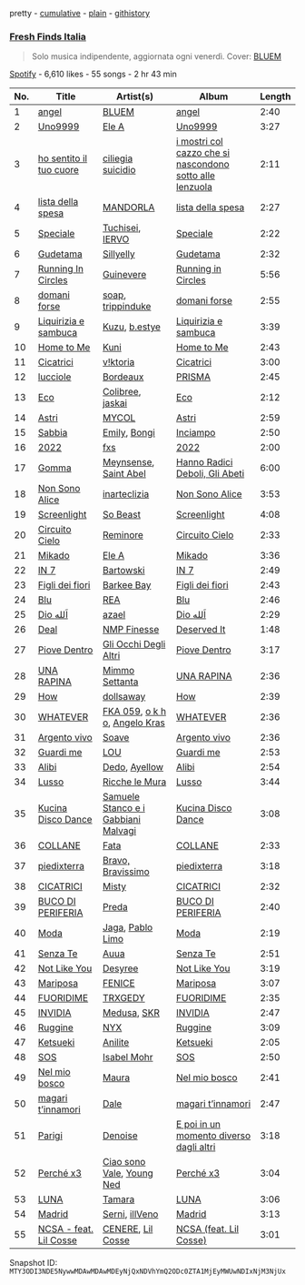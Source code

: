 pretty - [cumulative](/playlists/cumulative/37i9dQZF1DX0KBgD4Jf5tY.md) - [plain](/playlists/plain/37i9dQZF1DX0KBgD4Jf5tY) - [githistory](https://github.githistory.xyz/mackorone/spotify-playlist-archive/blob/main/playlists/plain/37i9dQZF1DX0KBgD4Jf5tY)

### [Fresh Finds Italia](https://open.spotify.com/playlist/37i9dQZF1DX0KBgD4Jf5tY)

> Solo musica indipendente, aggiornata ogni venerdì\. Cover: <a href="spotify:artist:1eFOTBAGM0w0SH7jnTYSd1">BLUEM</a>

[Spotify](https://open.spotify.com/user/spotify) - 6,610 likes - 55 songs - 2 hr 43 min

| No. | Title | Artist(s) | Album | Length |
|---|---|---|---|---|
| 1 | [angel](https://open.spotify.com/track/0jK25IYVG47z4AvI3eFszG) | [BLUEM](https://open.spotify.com/artist/1eFOTBAGM0w0SH7jnTYSd1) | [angel](https://open.spotify.com/album/331kZ16GMDNhCGyex5RMgA) | 2:40 |
| 2 | [Uno9999](https://open.spotify.com/track/59KsUaIA6LKg1CCAmkhYOX) | [Ele A](https://open.spotify.com/artist/2p8QkcgkfvIcUTpudqcqRM) | [Uno9999](https://open.spotify.com/album/028OsY71ny6lzw0Tuq8ILS) | 3:27 |
| 3 | [ho sentito il tuo cuore](https://open.spotify.com/track/4TdtIFAJvvn7Hrg1DHkier) | [ciliegia suicidio](https://open.spotify.com/artist/4SEMUz1c0Z8kEc9E9NbnS3) | [i mostri col cazzo che si nascondono sotto alle lenzuola](https://open.spotify.com/album/7LCf7e9ejfOnOqAE7oFSvJ) | 2:11 |
| 4 | [lista della spesa](https://open.spotify.com/track/5ADFwfscvU7UTZpFWGZK7s) | [MANDORLA](https://open.spotify.com/artist/2uqOHBl4qhPz787NIOXg2I) | [lista della spesa](https://open.spotify.com/album/3fpUK0tRaTHnu07ehCmujB) | 2:27 |
| 5 | [Speciale](https://open.spotify.com/track/0MZXCITzDTUqYTb9peZ3JB) | [Tuchisei](https://open.spotify.com/artist/3h4ILu2xVU2FQTS50u1mo3), [IERVO](https://open.spotify.com/artist/7vARtoeknQjSBpF15OsNvP) | [Speciale](https://open.spotify.com/album/0G52yU8O0qGKKvNroaVSn8) | 2:22 |
| 6 | [Gudetama](https://open.spotify.com/track/0iFJwTfWZ1pne0aFudyizv) | [Sillyelly](https://open.spotify.com/artist/1rWg0CyGoCsRYYtpj5NC5P) | [Gudetama](https://open.spotify.com/album/4It00RaKRufQ6XS7flUJZD) | 2:32 |
| 7 | [Running In Circles](https://open.spotify.com/track/3eE4zRkF25y8Toq5NfjDja) | [Guinevere](https://open.spotify.com/artist/0SdOBSTmq4qpS3Qxb6NvDn) | [Running in Circles](https://open.spotify.com/album/7IpMkLAG29hyfMl3V0i0GP) | 5:56 |
| 8 | [domani forse](https://open.spotify.com/track/1ZiyjOW4xOyvuJ61M2aRFY) | [soap](https://open.spotify.com/artist/1HHQ5Lz44duNiQmpzKU0jd), [trippinduke](https://open.spotify.com/artist/6uJgIYT8rNd8AGFDGiyBDK) | [domani forse](https://open.spotify.com/album/0RvDBMdtb1FgwEMWoOG0w0) | 2:55 |
| 9 | [Liquirizia e sambuca](https://open.spotify.com/track/67aS4mhULmfHeaHwrjtvGX) | [Kuzu](https://open.spotify.com/artist/5uhwzozeBApn2zTs4FzDJW), [b.estye](https://open.spotify.com/artist/2YaXROXiWeqPA4fG5od6bU) | [Liquirizia e sambuca](https://open.spotify.com/album/5G6ankZ3aH7v3gPkXlMB0y) | 3:39 |
| 10 | [Home to Me](https://open.spotify.com/track/1WY8mEupCbjNIZp4q3jmhk) | [Kuni](https://open.spotify.com/artist/3NRwU9dSKi9QKRDnsQI9pG) | [Home to Me](https://open.spotify.com/album/1oXsApyn1b19ACBW7NkY11) | 2:43 |
| 11 | [Cicatrici](https://open.spotify.com/track/1i96SWXRNE5pTkyfkCeR0w) | [v!ktoria](https://open.spotify.com/artist/0YlDxvKNqn0DrXOYKdXkNu) | [Cicatrici](https://open.spotify.com/album/1Ql5u8c69pjlsX3HdOvIDH) | 3:00 |
| 12 | [lucciole](https://open.spotify.com/track/02Mbc3Phko6FVqCQCRlglb) | [Bordeaux](https://open.spotify.com/artist/64IcDilEU6X8Caozoixn0V) | [PRISMA](https://open.spotify.com/album/2Iq8SZgrLrNAS8YEcbwhXw) | 2:45 |
| 13 | [Eco](https://open.spotify.com/track/1snyxR8omw64BLYpPl7vJw) | [Colibree](https://open.spotify.com/artist/7s961XmA8A69tQ3UQRD6sk), [jaskai](https://open.spotify.com/artist/4fvNwDgmIhraVYRYHXF7Yz) | [Eco](https://open.spotify.com/album/4UnUAWSTuVu53GvIFVsktV) | 2:12 |
| 14 | [Astri](https://open.spotify.com/track/5MsS8cB8oV3MkcwGM4UWcu) | [MYCOL](https://open.spotify.com/artist/60Eg7SXDxi4NV8SVv0XWD2) | [Astri](https://open.spotify.com/album/1bAdl6NL3FXiAYZ4flY7uJ) | 2:59 |
| 15 | [Sabbia](https://open.spotify.com/track/5IdOZxQkxd1imOkBv4ih8p) | [Emily](https://open.spotify.com/artist/0RrJkAKe89C2DUyuSYQOvV), [Bongi](https://open.spotify.com/artist/3ehxbQ0letT4rNrzvp3SAq) | [Inciampo](https://open.spotify.com/album/5ZjfPef53WYRIsDot6dC7F) | 2:50 |
| 16 | [2022](https://open.spotify.com/track/2axmOv5CUQUxScqDMitFII) | [fxs](https://open.spotify.com/artist/75E46nbLjmQvjO478IsXAZ) | [2022](https://open.spotify.com/album/12KjNThq68jaeVXhopmkVJ) | 2:00 |
| 17 | [Gomma](https://open.spotify.com/track/5yMdGPcrZZ9vd6xp5DJjP9) | [Meynsense](https://open.spotify.com/artist/35X7M5C8Dh8bpHkj10WOVR), [Saint Abel](https://open.spotify.com/artist/6xCih2NWSmPw4o1MJ1qnIt) | [Hanno Radici Deboli, Gli Abeti](https://open.spotify.com/album/3cp0x1YeWPkq7T1gs8sz1P) | 6:00 |
| 18 | [Non Sono Alice](https://open.spotify.com/track/6zzQ5Ze7GzyLNiwMtuGSze) | [inarteclizia](https://open.spotify.com/artist/0U6P7pMJnqsAakSV2VEoYw) | [Non Sono Alice](https://open.spotify.com/album/7hgZ5HN3I91giQyKKA5FeL) | 3:53 |
| 19 | [Screenlight](https://open.spotify.com/track/6fJaEOy0lnMPdULAu6vFLP) | [So Beast](https://open.spotify.com/artist/0BKQOZ5ah55hiPw8EMXxoE) | [Screenlight](https://open.spotify.com/album/5Vt054yyicRyJnMBLAZGEa) | 4:08 |
| 20 | [Circuito Cielo](https://open.spotify.com/track/5Ehm0YntXCJ86d9Ki5cdKE) | [Reminore](https://open.spotify.com/artist/0aHz7T2jUBp33N4FzdUBZF) | [Circuito Cielo](https://open.spotify.com/album/17DSVB3QJcMGZDoCcNgMyx) | 2:33 |
| 21 | [Mikado](https://open.spotify.com/track/6u7wBE4McKSHeCbnRpfzWE) | [Ele A](https://open.spotify.com/artist/2p8QkcgkfvIcUTpudqcqRM) | [Mikado](https://open.spotify.com/album/6KX5rDPufOywxTe2S9LGkz) | 3:36 |
| 22 | [IN 7](https://open.spotify.com/track/5SRhy7NvDOD7VBFbW78Wd1) | [Bartowski](https://open.spotify.com/artist/1mNpUnAOSVj0zfZ76OOZLy) | [IN 7](https://open.spotify.com/album/3PsLzN9XXJVW1PSDZ9ETST) | 2:49 |
| 23 | [Figli dei fiori](https://open.spotify.com/track/6ajwCssUxPBAZzRAgdtpPf) | [Barkee Bay](https://open.spotify.com/artist/72KRmtW8IrP6D8FwG8Boi8) | [Figli dei fiori](https://open.spotify.com/album/4wnRiqccVwW5iXc1z6GnWs) | 2:43 |
| 24 | [Blu](https://open.spotify.com/track/6Tf02XE2I2K2zqFAhFe4Dz) | [REA](https://open.spotify.com/artist/2WIeVc2TB9As3HeTcPpXev) | [Blu](https://open.spotify.com/album/6sfyLW0DaavlkQhRUPdmPp) | 2:46 |
| 25 | [Dio اَلله](https://open.spotify.com/track/3dAWfso7q6rScZeDzIQu8t) | [azael](https://open.spotify.com/artist/0ka5NilkDyElonlI22xaJk) | [Dio اَلله](https://open.spotify.com/album/7LZAHH3cWMSc7OzBOrt5ur) | 2:29 |
| 26 | [Deal](https://open.spotify.com/track/1rzD244826f8nH8vHA9I7v) | [NMP Finesse](https://open.spotify.com/artist/7DPXH0d5qZb6Y49UduvWQa) | [Deserved It](https://open.spotify.com/album/6CQGU9xgdPdOc3MNxPvplF) | 1:48 |
| 27 | [Piove Dentro](https://open.spotify.com/track/5n79HFgmPQATiB8NwP8Uvk) | [Gli Occhi Degli Altri](https://open.spotify.com/artist/7kPPa8qlBCZrMKMRhUHxxZ) | [Piove Dentro](https://open.spotify.com/album/33J2CqTy3vTKh0O5Tzh9ex) | 3:17 |
| 28 | [UNA RAPINA](https://open.spotify.com/track/39gNEi6O7BuA4LZdizJa4b) | [Mimmo Settanta](https://open.spotify.com/artist/5ERv7F0eQxN2PyeXPi4QRe) | [UNA RAPINA](https://open.spotify.com/album/0iTPVBzJFhkURyaWonVLEg) | 2:36 |
| 29 | [How](https://open.spotify.com/track/000HoCMkO5w5BuqgU6TXUD) | [dollsaway](https://open.spotify.com/artist/6JmRU2kRs2DHaRocEpw8CT) | [How](https://open.spotify.com/album/4RZjiV7GU686KQEVt1bvdt) | 2:39 |
| 30 | [WHATEVER](https://open.spotify.com/track/6Kwa6AkqHzo8XEk3KKdtKj) | [FKA 059](https://open.spotify.com/artist/0qs58UjHvEGo2rzfjxinmY), [o k h o](https://open.spotify.com/artist/427e5CiqmL4TmWb5Zvax7U), [Angelo Kras](https://open.spotify.com/artist/36GKpvoEgJCwtYR7tmSBGL) | [WHATEVER](https://open.spotify.com/album/2h40onvHS6eJE946o5bDCo) | 2:36 |
| 31 | [Argento vivo](https://open.spotify.com/track/1a5UVlEtACRTXfPlpXHASb) | [Soave](https://open.spotify.com/artist/4lfpDO5m3RdKU2859LXmsN) | [Argento vivo](https://open.spotify.com/album/0CgUv0dBRgF308paw3iQEF) | 2:36 |
| 32 | [Guardi me](https://open.spotify.com/track/2rhgFnHPj3MsLYRjDg1b64) | [LOU](https://open.spotify.com/artist/2ab5JYkftADf7SU0ACBB2I) | [Guardi me](https://open.spotify.com/album/53uozwEfhbrBMv4taVIYCM) | 2:53 |
| 33 | [Alibi](https://open.spotify.com/track/49oB919DH3ZLueMATRryr1) | [Dedo](https://open.spotify.com/artist/5RPsHnwMGZK8T3K2zYaR6I), [Ayellow](https://open.spotify.com/artist/2tyoscwBYcBLVLkoyoVATr) | [Alibi](https://open.spotify.com/album/1syAn9kOJgD63MYqKWMeAB) | 2:54 |
| 34 | [Lusso](https://open.spotify.com/track/0gbIBa5IHQsEfTM2tOFViW) | [Ricche le Mura](https://open.spotify.com/artist/0Jejmdac0sG1anWKT8F1RB) | [Lusso](https://open.spotify.com/album/60QDEwfUZ2EcEF3cYdueg7) | 3:44 |
| 35 | [Kucina Disco Dance](https://open.spotify.com/track/0DUxLdVsLX5PSqC8ZGNEqG) | [Samuele Stanco e i Gabbiani Malvagi](https://open.spotify.com/artist/13OTLSSmiVx2KbPqLGU95f) | [Kucina Disco Dance](https://open.spotify.com/album/3hCLqhbDeeXhLIkr2y8wpG) | 3:08 |
| 36 | [COLLANE](https://open.spotify.com/track/0fSpIhDmGgXIWYkaaNsw0t) | [Fata](https://open.spotify.com/artist/2e0HLVyPlF5jP9khNWfV3m) | [COLLANE](https://open.spotify.com/album/1P8Xp6rAlMzJGYGhdNKzjl) | 2:33 |
| 37 | [piedixterra](https://open.spotify.com/track/3pjRBRPgpLonKovRM3IEKe) | [Bravo, Bravissimo](https://open.spotify.com/artist/6st78j54gm9fHJfB9ZKdh4) | [piedixterra](https://open.spotify.com/album/1Idmo4y713JrQhFTNaWzEb) | 3:18 |
| 38 | [CICATRICI](https://open.spotify.com/track/79HIUVZnx0qNdGmMAAUeaI) | [Misty](https://open.spotify.com/artist/7zD0iVZyZo4stvwavuu7i0) | [CICATRICI](https://open.spotify.com/album/02ziDaOuOlbV4TZpLdTXFc) | 2:32 |
| 39 | [BUCO DI PERIFERIA](https://open.spotify.com/track/0bN7OS49bUnAXYBeL7ZOZG) | [Preda](https://open.spotify.com/artist/101MOxAWPRBMw3Oohw2xIU) | [BUCO DI PERIFERIA](https://open.spotify.com/album/1N9p5c6P7myEk1mo6iPCMT) | 2:40 |
| 40 | [Moda](https://open.spotify.com/track/6HStjTVkAgM4T4E35str85) | [Jaga](https://open.spotify.com/artist/7AAFYgSxErhteV58nPph6R), [Pablo Limo](https://open.spotify.com/artist/6F1d50yG3dGin8FEb2LVoM) | [Moda](https://open.spotify.com/album/37KhqUDMZo3u1XuzQxwXtz) | 2:19 |
| 41 | [Senza Te](https://open.spotify.com/track/1WBOwvRPgq6UqPTvXBHF4i) | [Auua](https://open.spotify.com/artist/2tnzSiqtkZbBZMshF406i9) | [Senza Te](https://open.spotify.com/album/3GmzaEJniZOLhoQCKoJYdP) | 2:51 |
| 42 | [Not Like You](https://open.spotify.com/track/7jQ635H5m7V2s46g1wiQJ0) | [Desyree](https://open.spotify.com/artist/7foRYvrALEroGBn1Aq0fF8) | [Not Like You](https://open.spotify.com/album/37BjWgH8KlnSrlLOSi7nPb) | 3:19 |
| 43 | [Mariposa](https://open.spotify.com/track/6EvI5xktrT4QArsjKeHJTj) | [FENICE](https://open.spotify.com/artist/4c7S5SAfW8xtGnn8qi4d8D) | [Mariposa](https://open.spotify.com/album/1yusNei6x6kvnULNCxKziu) | 3:07 |
| 44 | [FUORIDIME](https://open.spotify.com/track/6ZC2Sv5co4loN56vNCu6P3) | [TRXGEDY](https://open.spotify.com/artist/3mGyYTyj35j8NaKCQ5qHoH) | [FUORIDIME](https://open.spotify.com/album/0adWUYu4glGE02GByMewcd) | 2:35 |
| 45 | [INVIDIA](https://open.spotify.com/track/7I9S91uMjY7rOazVXkaHOC) | [Medusa](https://open.spotify.com/artist/2NcJcInDtzlqqnAGV8yAZ8), [SKR](https://open.spotify.com/artist/1xszksAvUKEAbvN8uEKxEt) | [INVIDIA](https://open.spotify.com/album/6AvYAq1wk8oo1vLAqRju0Y) | 2:47 |
| 46 | [Ruggine](https://open.spotify.com/track/0gpmYo3XYjH8DIbP0yQpr5) | [NYX](https://open.spotify.com/artist/1RzE3e8u66CAb4tAyhqK6i) | [Ruggine](https://open.spotify.com/album/56pJ2lI0ZJK4hmz8StIiwj) | 3:09 |
| 47 | [Ketsueki](https://open.spotify.com/track/270BrfDdZy0SBcjHfegS80) | [Anilite](https://open.spotify.com/artist/2uwNumNh6iIqGR46Nns8Qf) | [Ketsueki](https://open.spotify.com/album/4NX5RMCRv6jh5qUYnngvlI) | 2:05 |
| 48 | [SOS](https://open.spotify.com/track/1lPe6FvFYVCKnxwr0bWIfK) | [Isabel Mohr](https://open.spotify.com/artist/54DVheLZCzfAMIu5SAoUc2) | [SOS](https://open.spotify.com/album/0B85blgCqmEbVr1W5JlPvY) | 2:50 |
| 49 | [Nel mio bosco](https://open.spotify.com/track/0QWP4XCt5QDW9OJqxM7zwM) | [Maura](https://open.spotify.com/artist/637853CZ5FohFDeBONa2D7) | [Nel mio bosco](https://open.spotify.com/album/7GtFcZ2Y4sxvXcokgZRpYD) | 2:41 |
| 50 | [magari t’innamori](https://open.spotify.com/track/6oFDVisE99EQHTxpoR0iBM) | [Dale](https://open.spotify.com/artist/7ldxWvmHhkRb9VUV3D2dMv) | [magari t’innamori](https://open.spotify.com/album/5UlD0ZyqiZthfomG0awcCV) | 2:47 |
| 51 | [Parigi](https://open.spotify.com/track/1QOX3kqLnL5bDxTULhgfir) | [Denoise](https://open.spotify.com/artist/5p8W2If8qwjFGW7peV00Qo) | [E poi in un momento diverso dagli altri](https://open.spotify.com/album/6PnDZLGUuSkZMHevZUgXOt) | 3:18 |
| 52 | [Perché x3](https://open.spotify.com/track/4Eic047RKaqabELHSMyUsu) | [Ciao sono Vale](https://open.spotify.com/artist/4F9QCOBWpH7P6zZwF6kKOc), [Young Ned](https://open.spotify.com/artist/5If74jYE6YIOyFveWJaRh7) | [Perché x3](https://open.spotify.com/album/4xT4HTUoNZcUdrBo8Oc3Lw) | 3:04 |
| 53 | [LUNA](https://open.spotify.com/track/2ofbzIEV9PxrPh6Xfgr0No) | [Tamara](https://open.spotify.com/artist/0EyurrrSNYs9RHlcmWOjVM) | [LUNA](https://open.spotify.com/album/6gm4oM45qqRFipAUV5Nf5O) | 3:06 |
| 54 | [Madrid](https://open.spotify.com/track/3Jhis8KUVqGHGucAIJ7gZj) | [Serni](https://open.spotify.com/artist/7C6H0dyN6J76NT1oOIK6Vr), [illVeno](https://open.spotify.com/artist/4m4T3yni8geaTZRC7S0Vdq) | [Madrid](https://open.spotify.com/album/6mCDC9SPRnoEqrKqTBQvM4) | 3:13 |
| 55 | [NCSA \- feat\. Lil Cosse](https://open.spotify.com/track/0X0rzLEeDgmgHjGnY1qEsk) | [CENERE](https://open.spotify.com/artist/6GQsIhkz0bMdCjCb4sKkxM), [Lil Cosse](https://open.spotify.com/artist/75jvCdf9ii6EVSsJtKYOXT) | [NCSA \(feat\. Lil Cosse\)](https://open.spotify.com/album/7qdSr5kyUUKqxJxPj3ziLB) | 3:01 |

Snapshot ID: `MTY3ODI3NDE5NywwMDAwMDAwMDEyNjQxNDVhYmQ2ODc0ZTA1MjEyMWUwNDIxNjM3NjUx`
